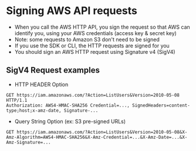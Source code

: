 # Signing AWS API requests

- When you call the AWS HTTP API, you sign the request so that AWS can identify you, using your AWS credentials (access key & secret key)
- Note: some requests to Amazon S3 don't need to be signed
- If you use the SDK or CLI, the HTTP requests are signed for you
- You should sign an AWS HTTP request using Signature v4 (SigV4)

## SigV4 Request examples

- HTTP HEADER Option

```
GET https://iam.amazonaws.com/?Action=ListUsers&Version=2010-05-08 HTTP/1.1
Authorization: AWS4-HMAC-SHA256 Credential=..., SignedHeaders=content-type;host;x-amz-date, Signature-...
```

- Query String Option (ex: S3 pre-signed URLs)

```
GET https://iam.amazonaws.com/?Action=ListUsers&Version=2010-05-08&X-Amz-Algorithm=AWS4-HMAC-SHA256&X-Amz-Credential=...&X-Amz-Date=...&X-Amz-Signature=...
```